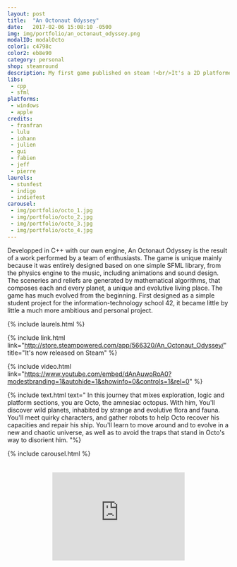 ```yaml
---
layout: post
title:  "An Octonaut Odyssey"
date:   2017-02-06 15:08:10 -0500
img: img/portfolio/an_octonaut_odyssey.png
modalID: modalOcto
color1: c4798c 
color2: eb8e90 
category: personal
shop: steamround
description: My first game published on steam !<br/>It's a 2D platformer about an amnesiac octopus.
libs:
 - cpp 
 - sfml 
platforms:
 - windows
 - apple
credits:
 - franfran
 - lulu
 - iohann
 - julien
 - gui
 - fabien
 - jeff
 - pierre
laurels:
 - stunfest
 - indigo
 - indiefest
carousel:
 - img/portfolio/octo_1.jpg
 - img/portfolio/octo_2.jpg
 - img/portfolio/octo_3.jpg
 - img/portfolio/octo_4.jpg
---
```

Developped in C++ with our own engine, An Octonaut Odyssey is the result of a work performed by a team of enthusiasts. The game is unique mainly because it was entirely designed based on one simple SFML library, from the physics engine to the music, including animations and sound design.
The sceneries and reliefs are generated by mathematical algorithms, that composes each and every planet, a unique and evolutive living place. The game has much evolved from the beginning. First designed as a simple student project for the information-technology school 42, it became little by little a much more ambitious and personal project.

{% include laurels.html %}

{% include link.html link="http://store.steampowered.com/app/566320/An_Octonaut_Odyssey/" title="It's now released on Steam" %}

{% include video.html link="https://www.youtube.com/embed/dAnAuwoRoA0?modestbranding=1&autohide=1&showinfo=0&controls=1&rel=0" %}

{% include text.html text="
  In this journey that mixes exploration, logic and platform sections, you are Octo, the amnesiac octopus. With him, You'll discover wild planets, inhabited by strange and evolutive flora and fauna. You'll meet quirky characters, and gather robots to help Octo recover his capacities and repair his ship. You'll learn to move around and to evolve in a new and chaotic universe, as well as to avoid the traps that stand in Octo's way to disorient him.
"%}

{% include carousel.html %}

<div style="padding-top: 20px;" class="row">
 <div class="col-0 col-lg-1"></div>
  <iframe style="margin: 0 auto;display:block;" class="col-12 col-lg-10" src="https://store.steampowered.com/widget/566320/" frameborder="0" height="200px"></iframe>
 <div class="col-0 col-lg-1"></div>
</div>
